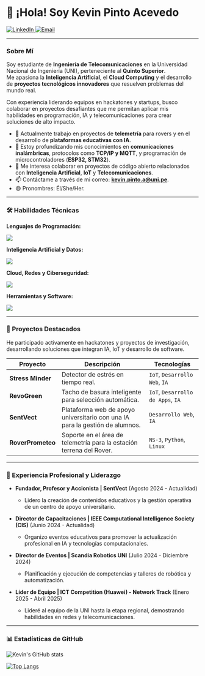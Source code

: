 # 👋 ¡Hola! Soy Kevin Pinto Acevedo

<a href="https://www.linkedin.com/in/kevin-eduardo-pinto-acevedo-19301a306" target="_blank">
  <img src="https://img.shields.io/badge/LinkedIn-0077B5?style=for-the-badge&logo=linkedin&logoColor=white" alt="LinkedIn"/>
</a>
<a href="mailto:kevin.pinto.a@uni.pe">
  <img src="https://img.shields.io/badge/Email-D14836?style=for-the-badge&logo=gmail&logoColor=white" alt="Email"/>
</a>

---

### Sobre Mí

Soy estudiante de **Ingeniería de Telecomunicaciones** en la Universidad Nacional de Ingeniería (UNI), perteneciente al **Quinto Superior**.  
Me apasiona la **Inteligencia Artificial**, el **Cloud Computing** y el desarrollo de **proyectos tecnológicos innovadores** que resuelven problemas del mundo real.  

Con experiencia liderando equipos en hackatones y startups, busco colaborar en proyectos desafiantes que me permitan aplicar mis habilidades en programación, IA y telecomunicaciones para crear soluciones de alto impacto.  

- 🔭 Actualmente trabajo en proyectos de **telemetría** para rovers y en el desarrollo de **plataformas educativas con IA**.  
- 🌱 Estoy profundizando mis conocimientos en **comunicaciones inalámbricas**, protocolos como **TCP/IP y MQTT**, y programación de microcontroladores (**ESP32, STM32**).  
- 👯 Me interesa colaborar en proyectos de código abierto relacionados con **Inteligencia Artificial**, **IoT** y **Telecomunicaciones**.  
- 📫 Contáctame a través de mi correo: **kevin.pinto.a@uni.pe**.  
- 😄 Pronombres: Él/She/Her.  

---

### 🛠️ Habilidades Técnicas

**Lenguajes de Programación:**
<p>
  <a href="https://skillicons.dev">
    <img src="https://skillicons.dev/icons?i=python,java,c,cpp" />
  </a>
</p>

**Inteligencia Artificial y Datos:**
<p>
  <a href="https://skillicons.dev">
    <img src="https://skillicons.dev/icons?i=tensorflow,pytorch,sklearn,pandas" />
  </a>
</p>

**Cloud, Redes y Ciberseguridad:**
<p>
  <a href="https://skillicons.dev">
    <img src="https://skillicons.dev/icons?i=aws,linux,docker" />
  </a>
</p>

**Herramientas y Software:**
<p>
  <a href="https://skillicons.dev">
    <img src="https://skillicons.dev/icons?i=git,github,matlab,latex" />
  </a>
</p>

---

### 🚀 Proyectos Destacados

He participado activamente en hackatones y proyectos de investigación, desarrollando soluciones que integran IA, IoT y desarrollo de software.  

| Proyecto | Descripción | Tecnologías |
|---|---|---|
| **Stress Minder** | Detector de estrés en tiempo real. | `IoT`, `Desarrollo Web`, `IA` |
| **RevoGreen** | Tacho de basura inteligente para selección automática. | `IoT`, `Desarrollo de Apps`, `IA` |
| **SentVect** | Plataforma web de apoyo universitario con una IA para la gestión de alumnos. | `Desarrollo Web`, `IA` |
| **RoverPrometeo** | Soporte en el área de telemetría para la estación terrena del Rover. | `NS-3`, `Python`, `Linux` |

---

### 💼 Experiencia Profesional y Liderazgo

- **Fundador, Profesor y Accionista | SentVect** (Agosto 2024 - Actualidad)  
  - Lidero la creación de contenidos educativos y la gestión operativa de un centro de apoyo universitario.  

- **Director de Capacitaciones | IEEE Computational Intelligence Society (CIS)** (Junio 2024 - Actualidad)  
  - Organizo eventos educativos para promover la actualización profesional en IA y tecnologías computacionales.  

- **Director de Eventos | Scandia Robotics UNI** (Julio 2024 - Diciembre 2024)  
  - Planificación y ejecución de competencias y talleres de robótica y automatización.  

- **Líder de Equipo | ICT Competition (Huawei) - Network Track** (Enero 2025 - Abril 2025)  
  - Lideré al equipo de la UNI hasta la etapa regional, demostrando habilidades en redes y telecomunicaciones.  

---

### 📊 Estadísticas de GitHub

![Kevin's GitHub stats](https://github-readme-stats.vercel.app/api?username=KevinPinto123&show_icons=true&theme=radical)

[![Top Langs](https://github-readme-stats.vercel.app/api/top-langs/?username=KevinPinto123&layout=compact&theme=radical)](https://github.com/anuraghazra/github-readme-stats)

